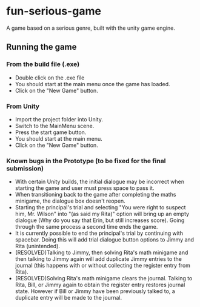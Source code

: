 # fun-serious-game
A game based on a serious genre, built with the unity game engine.


## Running the game

### From the build file (.exe)
* Double click on the .exe file
* You should start at the main menu once the game has loaded.
* Click on the "New Game" button.


### From Unity
* Import the project folder into Unity.
* Switch to the MainMenu scene.
* Press the start game button.
* You should start at the main menu.
* Click on the "New Game" button.



### Known bugs in the Prototype (to be fixed for the final submission)
* With certain Unity builds, the initial dialogue may be incorrect when starting the game and user must press space to pass it. 
* When transitioning back to the game after completing the maths minigame, the dialogue box doesn't reopen.
* Starting the principal's trial and selecting "You were right to suspect him, Mr. Wilson" into "(as said my Rita)" option will bring up an empty dialogue (Why do you say that Erin, but still increases score). Going through the same process a second time ends the game.
* It is currently possible to end the principal's trial by continuing with spacebar. Doing this will add trial dialogue button options to Jimmy and Rita (unintended).
* (RESOLVED)Talking to Jimmy, then solving Rita's math minigame and then talking to Jimmy again will add duplicate Jimmy entries to the journal (this happens with or without collecting the register entry from Rita).
* (RESOLVED)Solving Rita's math minigame clears the journal. Talking to Rita, Bill, or Jimmy again to obtain the register entry restores journal state. However if Bill or Jimmy have been previously talked to, a duplicate entry will be made to the journal.
